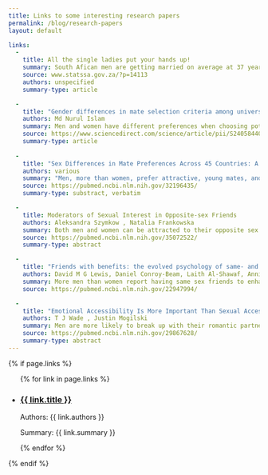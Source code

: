 ```yaml
---
title: Links to some interesting research papers
permalink: /blog/research-papers
layout: default

links:
  - 
    title: All the single ladies put your hands up!
    summary: South Afican men are getting married on average at 37 years old and women on average at 33 years old. Most never married men marry never married women in south africa, and most men marry younger women most women marry older women. On average South African men get devorced at 45 years old and women at 41 years old.
    source: www.statssa.gov.za/?p=14113
    authors: unspecified 
    summary-type: article

  - 
    title: "Gender differences in mate selection criteria among university students in Bangladesh: A study from the social homogamy perspective"
    authors: Md Nurul Islam
    summary: Men and women have different preferences when choosing potential marriage partners and these differences vary with culture. For most cultures both sexes prefer to marry partners who are closer to them in age, have similar social backgrounds to their own, as well as religious beliefs and sometimes level of education. Like pairs with like. Men strongly value youth and physical attractiveness across many cultures.  Women consider more traits in their partners including but not limited to financial prospects, intelligence and level of education and social skills. 
    source: https://www.sciencedirect.com/science/article/pii/S240584402101481X
    summary-type: article
  
  - 
    title: "Sex Differences in Mate Preferences Across 45 Countries: A Large-Scale Replication"
    authors: various
    summary: "Men, more than women, prefer attractive, young mates, and women, more than men, prefer older mates with financial prospects. Cross-culturally, both sexes have mates closer to their own ages as gender equality increases."
    source: https://pubmed.ncbi.nlm.nih.gov/32196435/ 
    summary-type: substract, verbatim

  - 
    title: Moderators of Sexual Interest in Opposite-sex Friends
    authors: Aleksandra Szymkow , Natalia Frankowska
    summary: Both men and women can be attracted to their opposite sex friends. Men prefer opposite sex friends that are physically attractive and more than women do. Women prefer opposite sex friends who can protect them and who can provide financial resources. Evidence suggests that this could be a manifestions of evolved human mating strategies.
    source: https://pubmed.ncbi.nlm.nih.gov/35072522/
    summary-type: abstract

  - 
    title: "Friends with benefits: the evolved psychology of same- and opposite-sex friendship"
    authors: David M G Lewis, Daniel Conroy-Beam, Laith Al-Shawaf, Annia Raja, Todd DeKay, David M Buss
    summary: More men than women report having same sex friends to enhance their social status, for athletic reasons and to get opportunity to find opposite sex partners. Women prioritize opposit sex friends who financial resources and that are physically fit. Men prioritize opposite sex friends who are attractive. This evidence suggests that opposite sex friendships may have some direct and indirect mating functions. 
    source: https://pubmed.ncbi.nlm.nih.gov/22947994/

  - 
    title: "Emotional Accessibility Is More Important Than Sexual Accessibility in Evaluating Romantic Relationships - Especially for Women: A Conjoint Analysis"
    authors: T J Wade , Justin Mogilski 
    summary: Men are more likely to break up with their romantic partners do to denial of sex. Women are likely to break up with their romantic partners due to lack of emotional availability! Emotional unavailabity is likely to lead to break ups in both sexes. 
    source: https://pubmed.ncbi.nlm.nih.gov/29867628/
    summary-type: abstract
---
```

{% if page.links %}
<ul>
{% for link in page.links %}  
    <li>
      <h3><a href="{{ link.source }}" >{{ link.title }}</a></h3>
      <p> Authors: {{ link.authors }}</p>
      <p>Summary: {{ link.summary }}</p>
    </li>
{% endfor %}
</ul>
{% endif %}